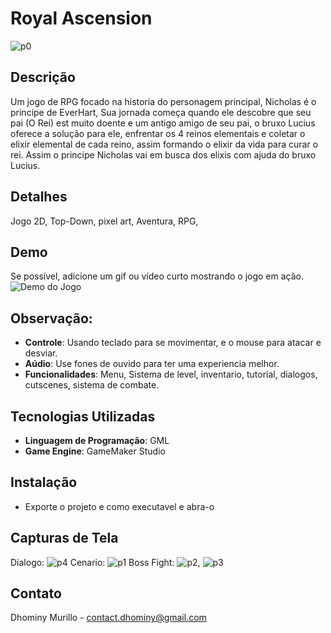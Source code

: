# Royal Ascension
![p0](https://github.com/DhominySan/Royal-Ascension/assets/127134301/22b9a4ce-876d-44d5-9872-2ca7608c387b)

## Descrição
Um jogo de RPG focado na historia do personagem principal, Nicholas é o principe de EverHart, Sua jornada começa quando ele descobre que seu pai (O Rei) est muito doente e um antigo amigo de seu pai, o bruxo Lucius oferece a solução para ele, enfrentar os 4 reinos elementais e coletar o elixir elemental de cada reino, assim formando o elixir da vida para curar o rei. Assim o principe Nicholas vai em busca dos elixis com ajuda do bruxo Lucius.

## Detalhes
Jogo 2D, Top-Down, pixel art, Aventura, RPG, 

## Demo
Se possível, adicione um gif ou vídeo curto mostrando o jogo em ação.
![Demo do Jogo](caminho/para/demo.gif)

## Observação:
- **Controle**: Usando teclado para se movimentar, e o mouse para atacar e desviar.
- **Aúdio**: Use fones de ouvido para ter uma experiencia melhor.
- **Funcionalidades**: Menu, Sistema de level, inventario, tutorial, dialogos, cutscenes, sistema de combate.

## Tecnologias Utilizadas
- **Linguagem de Programação**: GML
- **Game Engine**: GameMaker Studio

## Instalação
- Exporte o projeto e como executavel e abra-o

## Capturas de Tela
Dialogo:
![p4](https://github.com/DhominySan/Royal-Ascension/assets/127134301/178c6978-da8a-442e-8014-475728d76c8a)
Cenario:
![p1](https://github.com/DhominySan/Royal-Ascension/assets/127134301/459bb409-0e59-4257-81e3-7cfc76321c8e)
Boss Fight:
![p2](https://github.com/DhominySan/Royal-Ascension/assets/127134301/4f10907e-2d32-4796-8b36-331f54d55f54), ![p3](https://github.com/DhominySan/Royal-Ascension/assets/127134301/2e0e9ce7-aba9-459a-b53d-c302794ed37c)


## Contato
Dhominy Murillo - contact.dhominy@gmail.com
